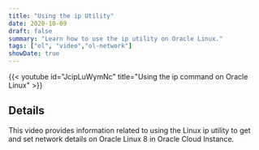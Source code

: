 ```yaml
---
title: "Using the ip Utility"
date: 2020-10-09
draft: false
summary: "Learn how to use the ip utility on Oracle Linux."
tags: ["ol", "video","ol-network"]
showDate: true
---
```


{{< youtube id="JcipLuWymNc" title="Using the ip command on Oracle Linux" >}}

## Details

This video provides information related to using the Linux ip utility to get and set network details on Oracle Linux 8 in Oracle Cloud Instance.
